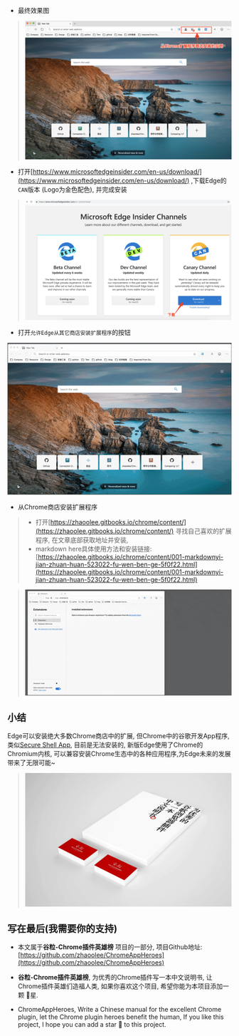 - 最终效果图
> ![](https://raw.githubusercontent.com/zhaoolee/GraphBed/master/ChromeAppHeroes/301dc549a1104c34b520bbda8e9376dc.png)

- 打开[https://www.microsoftedgeinsider.com/en-us/download/](https://www.microsoftedgeinsider.com/en-us/download/) ,下载Edge的`CAN`版本 (Logo为金色配色), 并完成安装
> ![](https://raw.githubusercontent.com/zhaoolee/GraphBed/master/ChromeAppHeroes/6fa3c284cfb445219c4b55b570a7dd0f.png)

- 打开`允许Edge从其它商店安装扩展程序`的按钮

![](https://raw.githubusercontent.com/zhaoolee/GraphBed/master/ChromeAppHeroes/701d48b350e844e9bec17e828f80bcec.gif)

- 从Chrome商店安装扩展程序

> - 打开[https://zhaoolee.gitbooks.io/chrome/content/](https://zhaoolee.gitbooks.io/chrome/content/) 寻找自己喜欢的扩展程序, 在文章底部获取地址并安装,
> - markdown here具体使用方法和安装链接: [https://zhaoolee.gitbooks.io/chrome/content/001-markdownyi-jian-zhuan-huan-523022-fu-wen-ben-ge-5f0f22.html](https://zhaoolee.gitbooks.io/chrome/content/001-markdownyi-jian-zhuan-huan-523022-fu-wen-ben-ge-5f0f22.html)


> ![](https://raw.githubusercontent.com/zhaoolee/GraphBed/master/ChromeAppHeroes/b19588eab9a2438c97761f45689ca447.gif)

## 小结

Edge可以安装绝大多数Chrome商店中的扩展, 但Chrome中的谷歌开发App程序, 类似[Secure Shell App](https://chrome.google.com/webstore/detail/secure-shell-app/pnhechapfaindjhompbnflcldabbghjo), 目前是无法安装的, 新版Edge使用了Chrome的Chromium内核, 可以兼容安装Chrome生态中的各种应用程序,为Edge未来的发展带来了无限可能~



> ![谷粒-Chrome插件英雄榜](https://raw.githubusercontent.com/zhaoolee/GraphBed/master/ChromeAppHeroes/1b8e3f49df2b4ab4ac737a1684975cac.jpeg)


## 写在最后(我需要你的支持)

- 本文属于**谷粒-Chrome插件英雄榜** 项目的一部分, 项目Github地址: [https://github.com/zhaoolee/ChromeAppHeroes](https://github.com/zhaoolee/ChromeAppHeroes)

- **谷粒-Chrome插件英雄榜**, 为优秀的Chrome插件写一本中文说明书, 让Chrome插件英雄们造福人类, 如果你喜欢这个项目, 希望你能为本项目添加一颗 🌟星.

- ChromeAppHeroes, Write a Chinese manual for the excellent Chrome plugin, let the Chrome plugin heroes benefit the human, If you like this project, I hope you can add a star 🌟 to this project.
